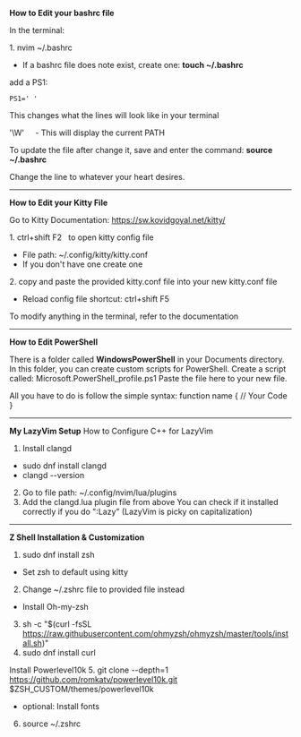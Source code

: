 **How to Edit your bashrc file**

In the terminal:

1\. nvim ~/.bashrc

- If a bashrc file does note exist, create one: **touch ~/.bashrc**

add a PS1:

`PS1=' '`

This changes what the lines will look like in your terminal

'\\W'     - This will display the current PATH

To update the file after change it, save and enter the command: **source ~/.bashrc**

Change the line to whatever your heart desires.

- - - -

**How to Edit your Kitty File**

Go to Kitty Documentation: https://sw.kovidgoyal.net/kitty/

1\. ctrl+shift F2   to open kitty config file

- File path: ~/.config/kitty/kitty.conf
- If you don't have one create one

2\. copy and paste the provided kitty.conf file into your new kitty.conf file

- Reload config file shortcut: ctrl+shift F5

To modify anything in the terminal, refer to the documentation

- - - -

**How to Edit PowerShell**

There is a folder called **WindowsPowerShell** in your Documents directory.
In this folder, you can create custom scripts for PowerShell.
Create a script called: Microsoft.PowerShell_profile.ps1
Paste the file here to your new file.

All you have to do is follow the simple syntax:
function name {
  // Your Code
}

- - - -

**My LazyVim Setup**
How to Configure C++ for LazyVim
1. Install clangd
-  sudo dnf install clangd
-  clangd --version

2. Go to file path: ~/.config/nvim/lua/plugins
3. Add the clangd.lua plugin file from above
You can check if it installed correctly if you do ":Lazy" (LazyVim is picky on capitalization)

- - - -

**Z Shell Installation & Customization**

1. sudo dnf install zsh
- Set zsh to default using kitty
2. Change ~/.zshrc file to provided file instead

- Install Oh-my-zsh
3. sh -c "$(curl -fsSL https://raw.githubusercontent.com/ohmyzsh/ohmyzsh/master/tools/install.sh)"
4. sudo dnf install curl

Install Powerlevel10k
5. git clone --depth=1 https://github.com/romkatv/powerlevel10k.git $ZSH_CUSTOM/themes/powerlevel10k
- optional: Install fonts

6. source ~/.zshrc


